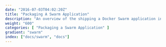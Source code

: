 ```yaml
---
date: "2016-07-03T04:02:20Z"
title: "Packaging A Swarm Application"
description: "An overview of the shipping a Docker Swarm application in Replicated"
weight: "600"
categories: [ "Packaging a Swarm Application" ]
gradient: "swarm"
index: ["docs/swarm", "docs"]
---
```



